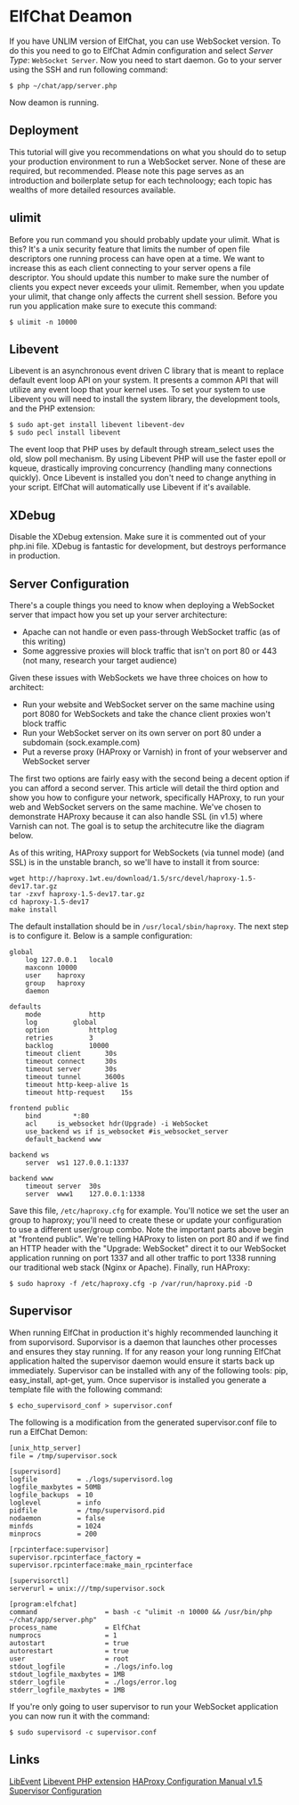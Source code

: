 # ElfChat Deamon
If you have UNLIM version of ElfChat, you can use WebSocket version. To do this you need to go to ElfChat Admin configuration and select *Server Type*: `WebSocket Server`. 
Now you need to start daemon. Go to your server using the SSH and run following command:
```
$ php ~/chat/app/server.php 
```

Now deamon is running.

## Deployment
This tutorial will give you recommendations on what you should do to setup your production environment to run a WebSocket server. None of these are required, but recommended. Please note this page serves as an introduction and boilerplate setup for each technoloogy; each topic has wealths of more detailed resources available.

## ulimit
Before you run command you should probably update your ulimit. What is this? It's a unix security feature that limits the number of open file descriptors one running process can have open at a time. We want to increase this as each client connecting to your server opens a file descriptor. You should update this number to make sure the number of clients you expect never exceeds your ulimit. Remember, when you update your ulimit, that change only affects the current shell session. Before you run you application make sure to execute this command:
```
$ ulimit -n 10000
```

## Libevent
Libevent is an asynchronous event driven C library that is meant to replace default event loop API on your system. It presents a common API that will utilize any event loop that your kernel uses. To set your system to use Libevent you will need to install the system library, the development tools, and the PHP extension:
```
$ sudo apt-get install libevent libevent-dev
$ sudo pecl install libevent
```
The event loop that PHP uses by default through stream_select uses the old, slow poll mechanism. By using Libevent PHP will use the faster epoll or kqueue, drastically improving concurrency (handling many connections quickly). Once Libevent is installed you don't need to change anything in your script. ElfChat will automatically use Libevent if it's available.

## XDebug
Disable the XDebug extension. Make sure it is commented out of your php.ini file. XDebug is fantastic for development, but destroys performance in production.

## Server Configuration
There's a couple things you need to know when deploying a WebSocket server that impact how you set up your server architecture:

* Apache can not handle or even pass-through WebSocket traffic (as of this writing)
* Some aggressive proxies will block traffic that isn't on port 80 or 443 (not many, research your target audience)

Given these issues with WebSockets we have three choices on how to architect:

* Run your website and WebSocket server on the same machine using port 8080 for WebSockets and take the chance client proxies won't block traffic
* Run your WebSocket server on its own server on port 80 under a subdomain (sock.example.com)
* Put a reverse proxy (HAProxy or Varnish) in front of your webserver and WebSocket server

The first two options are fairly easy with the second being a decent option if you can afford a second server. This article will detail the third option and show you how to configure your network, specifically HAProxy, to run your web and WebSocket servers on the same machine. We've chosen to demonstrate HAProxy because it can also handle SSL (in v1.5) where Varnish can not. The goal is to setup the architecutre like the diagram below.



As of this writing, HAProxy support for WebSockets (via tunnel mode) (and SSL) is in the unstable branch, so we'll have to install it from source:

```
wget http://haproxy.1wt.eu/download/1.5/src/devel/haproxy-1.5-dev17.tar.gz
tar -zxvf haproxy-1.5-dev17.tar.gz
cd haproxy-1.5-dev17
make install
```

The default installation should be in `/usr/local/sbin/haproxy`. The next step is to configure it. Below is a sample configuration:

```
global
	log	127.0.0.1	local0
	maxconn	10000
	user	haproxy
	group	haproxy
	daemon

defaults
	mode			http
	log			global
	option			httplog
	retries			3
	backlog			10000
	timeout	client		30s
	timeout	connect		30s
	timeout	server		30s
	timeout	tunnel		3600s
	timeout	http-keep-alive	1s
	timeout	http-request	15s

frontend public
	bind		*:80
	acl		is_websocket hdr(Upgrade) -i WebSocket
	use_backend	ws if is_websocket #is_websocket_server
	default_backend	www

backend ws
	server	ws1	127.0.0.1:1337

backend www
	timeout	server	30s
	server	www1	127.0.0.1:1338
```

Save this file, `/etc/haproxy.cfg` for example. You'll notice we set the user an group to haproxy; you'll need to create these or update your configuration to use a different user/group combo. Note the important parts above begin at "frontend public". We're telling HAProxy to listen on port 80 and if we find an HTTP header with the "Upgrade: WebSocket" direct it to our WebSocket application running on port 1337 and all other traffic to port 1338 running our traditional web stack (Nginx or Apache). Finally, run HAProxy:

```
$ sudo haproxy -f /etc/haproxy.cfg -p /var/run/haproxy.pid -D
```

## Supervisor
When running ElfChat in production it's highly recommended launching it from suporvisord. Suporvisor is a daemon that launches other processes and ensures they stay running. If for any reason your long running ElfChat application halted the supervisor daemon would ensure it starts back up immediately. Supervisor can be installed with any of the following tools: pip, easy_install, apt-get, yum. Once supervisor is installed you generate a template file with the following command:
```
$ echo_supervisord_conf > supervisor.conf
```
The following is a modification from the generated supervisor.conf file to run a ElfChat Demon:
```
[unix_http_server]
file = /tmp/supervisor.sock

[supervisord]
logfile          = ./logs/supervisord.log
logfile_maxbytes = 50MB
logfile_backups  = 10
loglevel         = info
pidfile          = /tmp/supervisord.pid
nodaemon         = false
minfds           = 1024
minprocs         = 200

[rpcinterface:supervisor]
supervisor.rpcinterface_factory = supervisor.rpcinterface:make_main_rpcinterface

[supervisorctl]
serverurl = unix:///tmp/supervisor.sock

[program:elfchat]
command                 = bash -c "ulimit -n 10000 && /usr/bin/php ~/chat/app/server.php"
process_name            = ElfChat
numprocs                = 1
autostart               = true
autorestart             = true
user                    = root
stdout_logfile          = ./logs/info.log
stdout_logfile_maxbytes = 1MB
stderr_logfile          = ./logs/error.log
stderr_logfile_maxbytes = 1MB
```
If you're only going to user supervisor to run your WebSocket application you can now run it with the command:
```
$ sudo supervisord -c supervisor.conf
```
## Links
[LibEvent](http://libevent.org/)
[Libevent PHP extension](http://pecl.php.net/package/libevent)
[HAProxy Configuration Manual v1.5](http://haproxy.1wt.eu/download/1.5/doc/configuration.txt)
[Supervisor Configuration](http://supervisord.org/configuration.html)

